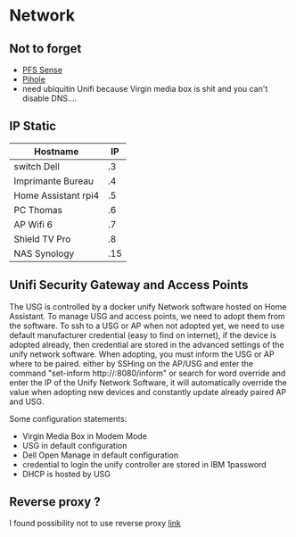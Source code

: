 # Network

## Not to forget
- [PFS Sense](https://www.youtube.com/watch?v=lUzSsX4T4WQ&ab_channel=NetworkChuck)
- [Pihole](https://www.youtube.com/watch?v=4X6KYN1cQ1Y&ab_channel=Goose)
- need ubiquitin Unifi because Virgin media box is shit and you can't disable DNS.... 

## IP Static

|  Hostname |  IP |   
|---|---|
|  switch Dell          | .3 |
| Imprimante Bureau     | .4 |
| Home Assistant rpi4   | .5 |
| PC Thomas             | .6 |
| AP Wifi 6             | .7 |
| Shield TV Pro         | .8 |
| NAS Synology          | .15 |





## Unifi Security Gateway and Access Points
The USG is controlled by a docker unify Network software hosted on Home Assistant. To manage USG and access points, we need to adopt them from the software. To ssh to a USG or AP when not adopted yet, we need to use default manufacturer credential (easy to find on internet), if the device is adopted already, then credential are stored in the advanced settings of the unify network software. When adopting, you must inform the USG or AP where to be paired. either by SSHing on the AP/USG and enter the command "set-inform http://<IPoftheUnifiNetworkSoft>:8080/inform" or search for word override and enter the IP of the Unify Network Software, it will automatically override the value when adopting new devices and constantly update already paired AP and USG.


Some configuration statements: 


- Virgin Media Box in Modem Mode
- USG in default configuration
- Dell Open Manage in default configuration
- credential to login the unify controller are stored in IBM 1password
- DHCP is hosted by USG


## Reverse proxy ?
I found possibility not to use reverse proxy [link](https://iximiuz.com/en/posts/multiple-containers-same-port-reverse-proxy/)
